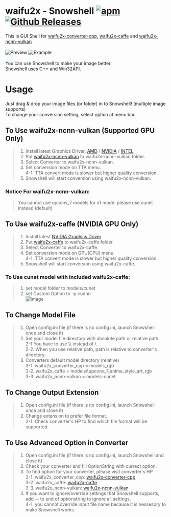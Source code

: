 # waifu2x - Snowshell [![apm](https://img.shields.io/apm/l/vim-mode.svg)]( [![apm](https://img.shields.io/apm/dm/vim-mode.svg)](https://github.com/YukihoAA/waifu2x_snowshell)) [![Github Releases](https://img.shields.io/github/downloads/YukihoAA/waifu2x_snowshell/total.svg)](https://github.com/YukihoAA/waifu2x_snowshell/releases)

This is GUI Shell for [waifu2x-converter-cpp](https://github.com/DeadSix27/waifu2x-converter-cpp), [waifu2x-caffe](https://github.com/lltcggie/waifu2x-caffe) and [waifu2x-ncnn-vulkan](https://github.com/nihui/waifu2x-ncnn-vulkan) <br/> <br/>
![Preview](https://github.com/YukihoAA/waifu2x_snowshell/blob/master/Preview.PNG) ![Example](https://github.com/YukihoAA/waifu2x_snowshell/blob/master/Example.PNG) <br /> <br/>
You can use Snowshell to make your image better. <br/>
Snowshell uses C++ and Win32API. 

# Usage
Just drag & drop your image files (or folder) in to Snowshell! (multiple image supports) <br/>
To change your conversion setting, select option at menu bar. <br/>

## To Use waifu2x-ncnn-vulkan (Supported GPU Only)
> 1. Install latest Graphics Driver. [AMD](https://www.amd.com/en/support) / [NVIDIA](https://www.nvidia.co.kr/Download/index.aspx) / [INTEL](https://www.intel.com/content/www/us/en/support/detect.html) <br/>
> 2. Put [waifu2x-ncnn-vulkan](https://github.com/nihui/waifu2x-ncnn-vulkan/releases) to waifu2x-ncnn-vulkan folder. <br/>
> 3. Select Converter to waifu2x-ncnn-vulkan. <br/>
> 4. Set conversion mode on TTA menu. <br/>
> 4-1. TTA convert mode is slower but higher quality conversion. <br/>
> 5. Snowshell will start conversion using waifu2x-ncnn-vulkan.

### Notice For waifu2x-ncnn-vulkan:
> You cannot use upconv_7 models for x1 mode. please use cunet instead (default)

## To Use waifu2x-caffe (NVIDIA GPU Only)
> 1. Install latest [NVIDIA Graphics Driver](https://www.nvidia.co.kr/Download/index.aspx). <br/>
> 2. Put [waifu2x-caffe](https://github.com/lltcggie/waifu2x-caffe/releases) to waifu2x-caffe folder. <br/>
> 3. Select Converter to waifu2x-caffe. <br/>
> 4. Set conversion mode on GPU(CPU) menu. <br/>
> 4-1. TTA convert mode is slower but higher quality conversion. <br/>
> 5. Snowshell will start conversion using waifu2x-caffe.

### To Use cunet model with included waifu2x-caffe:
> 1. set model folder to models/cunet
> 2. set Custom Option to -p cudnn <br/>
> ![image](https://user-images.githubusercontent.com/20253131/71813700-aeede580-30bd-11ea-84a7-63d49a9fe6b6.png)

## To Change Model File
> 1. Open config.ini file (if there is no config.ini, launch Snowshell once and close it) <br/>
> 2. Set your model file directory with absolute path or relative path. <br/>
> 2-1 You have to use \\\\ instead of \ <br/>
> 2-2. When you use relative path, path is relative to converter's directory. <br/>
> 3. Converters default model directory (relative) <br/>
> 3-1. waifu2x_converter_cpp = models_rgb <br/>
> 3-2. waifu2x_caffe = models\\\\upconv_7_anime_style_art_rgb <br/>
> 3-3. waifu2x_ncnn-vulkan = models-cunet <br/>

## To Change Output Extension
> 1. Open config.ini file (if there is no config.ini, launch Snowshell once and close it) <br/>
> 2. Change extension to prefer file format. <br/>
> 2-1. Check converter's HP to find which file format will be supported. <br/>

## To Use Advanced Option in Converter
> 1. Open config.ini file (if there is no config.ini, launch Snowshell and close it) <br/>
> 2. Check your converter and fill OptionString with currect option. <br/>
> 3. To find option for your converter, please visit converter's HP <br/>
> 3-1. waifu2x_converter_cpp: [waifu2x-converter-cpp](https://github.com/DeadSix27/waifu2x-converter-cpp) <br/>
> 3-2. waifu2x_caffe: [waifu2x-caffe](https://github.com/lltcggie/waifu2x-caffe) <br/>
> 3-3. waifu2x_ncnn-vulkan: [waifu2x-ncnn-vulkan](https://github.com/nihui/waifu2x-ncnn-vulkan) <br/>
> 4. If you want to ignore/override settings that Snowshell supports, add -- to end of optionstring to ignore all settings.<br/>
> 4-1. you cannot override input file name because it is nessesory to make Snowshell works.
